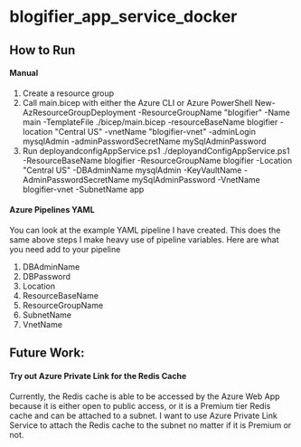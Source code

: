 # blogifier_app_service_docker

## How to Run
#### Manual
1. Create a resource group
2. Call main.bicep with either the Azure CLI or Azure PowerShell
  New-AzResourceGroupDeployment -ResourceGroupName "blogifier" -Name main -TemplateFile ./bicep/main.bicep -resourceBaseName blogifier -location "Central US" -vnetName "blogifier-vnet" -adminLogin mysqlAdmin -adminPasswordSecretName mySqlAdminPassword  
3. Run deployandconfigAppService.ps1
  ./deployandConfigAppService.ps1 -ResourceBaseName blogifier -ResourceGroupName blogifier -Location "Central US" -DBAdminName mysqlAdmin -KeyVaultName <keyvaultname> -AdminPasswordSecretName mySqlAdminPassword -VnetName blogifier-vnet -SubnetName app

#### Azure Pipelines YAML
You can look at the example YAML pipeline I have created. This does the same above steps
I make heavy use of pipeline variables. Here are what you need add to your pipeline

1. DBAdminName
2. DBPassword
3. Location
4. ResourceBaseName
5. ResourceGroupName
6. SubnetName
7. VnetName

## Future Work:
#### Try out Azure Private Link for the Redis Cache
Currently, the Redis cache is able to be accessed by the Azure Web App because it is either open to public access, or it is a Premium tier Redis cache and can be attached to a subnet. I want to use Azure Private Link Service to attach the Redis cache to the subnet no matter if it is Premium or not.